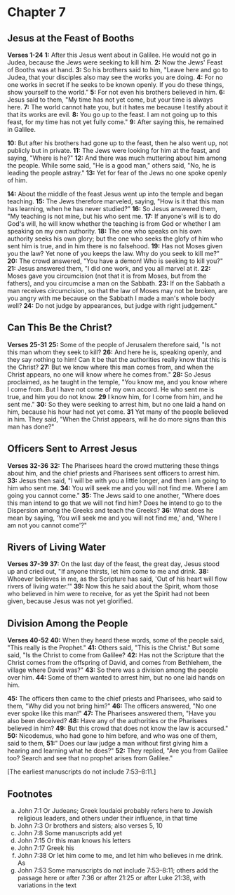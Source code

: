 # Chapter 7

## Jesus at the Feast of Booths

**Verses 1-24**
**1:** After this Jesus went about in Galilee. He would not go in Judea, because the Jews were seeking to kill him.
**2:** Now the Jews' Feast of Booths was at hand.
**3:** So his brothers said to him, "Leave here and go to Judea, that your disciples also may see the works you are doing.
**4:** For no one works in secret if he seeks to be known openly. If you do these things, show yourself to the world."
**5:** For not even his brothers believed in him.
**6:** Jesus said to them, "My time has not yet come, but your time is always here.
**7:** The world cannot hate you, but it hates me because I testify about it that its works are evil.
**8:** You go up to the feast. I am not going up to this feast, for my time has not yet fully come."
**9:** After saying this, he remained in Galilee.

**10:** But after his brothers had gone up to the feast, then he also went up, not publicly but in private.
**11:** The Jews were looking for him at the feast, and saying, "Where is he?"
**12:** And there was much muttering about him among the people. While some said, "He is a good man," others said, "No, he is leading the people astray."
**13:** Yet for fear of the Jews no one spoke openly of him.

**14:** About the middle of the feast Jesus went up into the temple and began teaching.
**15:** The Jews therefore marveled, saying, "How is it that this man has learning, when he has never studied?"
**16:** So Jesus answered them, "My teaching is not mine, but his who sent me.
**17:** If anyone's will is to do God's will, he will know whether the teaching is from God or whether I am speaking on my own authority.
**18:** The one who speaks on his own authority seeks his own glory; but the one who seeks the glofy of him who sent him is true, and in him there is no falsehood.
**19:** Has not Moses given you the law? Yet none of you keeps the law. Why do you seek to kill me?"
**20:** The crowd answered, "You have a demon! Who is seeking to kill you?"
**21:** Jesus answered them, "I did one work, and you all marvel at it.
**22:** Moses gave you circumcision (not that it is from Moses, but from the fathers), and you circumcise a man on the Sabbath.
**23:** If on the Sabbath a man receives circumcision, so that the law of Moses may not be broken, are you angry with me because on the Sabbath I made a man's whole body well? **24:** Do not judge by appearances, but judge with right judgement."

## Can This Be the Christ?

**Verses 25-31**
**25:** Some of the people of Jerusalem therefore said, "Is not this man whom they seek to kill?
**26:** And here he is, speaking openly, and they say nothing to him! Can it be that the authorities really know that this is the Christ?
**27:** But we know where this man comes from, and when the Christ appears, no one will know where he comes from."
**28:** So Jesus proclaimed, as he taught in the temple, "You know me, and you know where I come from. But I have not come of my own accord. He who sent me is true, and him you do not know. 
**29** I know him, for I come from him, and he sent me."
**30:** So they were seeking to arrest him, but no one laid a hand on him, because his hour had not yet come.
**31** Yet many of the people believed in him. They said, "When the Christ appears, will he do more signs than this man has done?"

## Officers Sent to Arrest Jesus

**Verses 32-36**
**32:** The Pharisees heard the crowd muttering these things about him, and the chief priests and Pharisees sent officers to arrest him.
**33:** Jesus then said, "I will be with you a little longer, and then I am going to him who sent me.
**34:** You will seek me and you will not find me. Where I am going you cannot come."
**35:** The Jews said to one another, "Where does this man intend to go that we will not find him? Does he intend to go to the Dispersion among the Greeks and teach the Greeks?
**36:** What does he mean by saying, 'You will seek me and you will not find me,' and, 'Where I am not you cannot come'?"

## Rivers of Living Water

**Verses 37-39**
**37:** On the last day of the feast, the great day, Jesus stood up and cried out, "If anyone thirsts, let him come to me and drink.
**38:** Whoever believes in me, as the Scripture has said, 'Out of his heart will flow rivers of living water.'"
**39:** Now this he said about the Spirit, whom those who believed in him were to receive, for as yet the Spirit had not been given, because Jesus was not yet glorified.

## Division Among the People

**Verses 40-52**
**40:** When they heard these words, some of the people said, "This really is the Prophet."
**41:** Others said, "This is the Christ." But some said, "Is the Christ to come from Galilee?
**42:** Has not the Scripture that the Christ comes from the offspring of David, and comes from Bethlehem, the village where David was?" 
**43:** So there was a division among the people over him.
**44:** Some of them wanted to arrest him, but no one laid hands on him.

**45:** The officers then came to the chief priests and Pharisees, who said to them, "Why did you not bring him?"
**46:** The officers answered, "No one ever spoke like this man!"
**47:** The Pharisees answered them, "Have you also been deceived?
**48:** Have any of the authorities or the Pharisees believed in him?
**49:** But this crowd that does not know the law is accursed."
**50:** Nicodemus, who had gone to him before, and who was one of them, said to them,
**51:**" Does our law judge a man without first giving him a hearing and learning what he does?"
**52:** They replied, "Are you from Galilee too? Search and see that no prophet arises from Galilee."

\[The earliest manuscripts do not include 7:53–8:11.]

## Footnotes

<ol type='a'>
	<li>John 7:1 Or Judeans; Greek Ioudaioi probably refers here to Jewish religious leaders, and others under their influence, in that time</li>
	<li>John 7:3 Or brothers and sisters; also verses 5, 10</li>
	<li>John 7:8 Some manuscripts add yet</li>
	<li>John 7:15 Or this man knows his letters</li>
	<li>John 7:17 Greek his</li>
	<li>John 7:38 Or let him come to me, and let him who believes in me drink. As</li>
	<li>John 7:53 Some manuscripts do not include 7:53–8:11; others add the passage here or after 7:36 or after 21:25 or after Luke 21:38, with variations in the text</li>
</ol>
